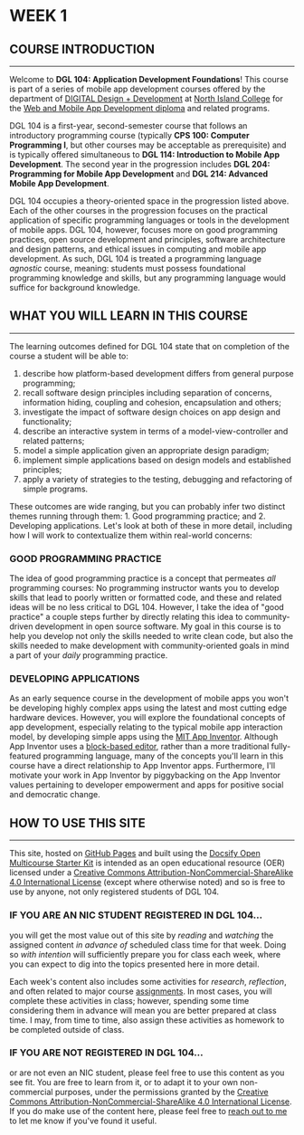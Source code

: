 <!-- # ![Programming for Mobile App Development](images/1366x768-kotlin2022_2.png) -->

# WEEK 1 
## COURSE INTRODUCTION
---
Welcome to **DGL 104: Application Development Foundations**! This course is part of a series of mobile app development courses offered by the department of [DIGITAL Design + Development](https://www.nic.bc.ca/programs/arts-science-and-management/digital-design-and-development/) at [North Island College](https://nic.bc.ca) for the [Web and Mobile App Development diploma](https://www.nic.bc.ca/programs/arts-science-and-management/digital-design-and-development/web-and-mobile-application-development-diploma/) and related programs.  

DGL 104 is a first-year, second-semester course that follows an introductory programming course (typically **CPS 100: Computer Programming I**, but other courses may be acceptable as prerequisite) and is typically offered simultaneous to **DGL 114: Introduction to Mobile App Development**. The second year in the progression includes **DGL 204: Programming for Mobile App Development** and **DGL 214: Advanced Mobile App Development**.

DGL 104 occupies a theory-oriented space in the progression listed above. Each of the other courses in the progression focuses on the practical application of specific programming languages or tools in the development of mobile apps. DGL 104, however, focuses more on good programming practices, open source development and principles, software architecture and design patterns, and ethical issues in computing and mobile app development. As such, DGL 104 is treated a programming language *agnostic* course, meaning: students must possess foundational programming knowledge and skills, but any programming language would suffice for background knowledge.

## WHAT YOU WILL LEARN IN THIS COURSE
---
The learning outcomes defined for DGL 104 state that on completion of the course a student will be able to:
1.	describe how platform-based development differs from general purpose programming;
2.	recall software design principles including separation of concerns, information hiding, coupling and cohesion, encapsulation and others;
3.	investigate the impact of software design choices on app design and functionality;
4.	describe an interactive system in terms of a model-view-controller and related patterns;
5.	model a simple application given an appropriate design paradigm;
6.	implement simple applications based on design models and established principles;
7.	apply a variety of strategies to the testing, debugging and refactoring of simple programs.

These outcomes are wide ranging, but you can probably infer two distinct themes running through them: 1. Good programming practice; and 2. Developing applications. Let's look at both of these in more detail, including how I will work to contextualize them within real-world concerns:

### GOOD PROGRAMMING PRACTICE
The idea of good programming practice is a concept that permeates *all* programming courses: No programming instructor wants you to develop skills that lead to poorly written or formatted code, and these and related ideas will be no less critical to DGL 104. However, I take the idea of "good practice" a couple steps further by directly relating this idea to community-driven development in open source software. My goal in this course is to help you develop not only the skills needed to write clean code, but also the skills needed to make development with community-oriented goals in mind a part of your *daily* programming practice.

### DEVELOPING APPLICATIONS
As an early sequence course in the development of mobile apps you won't be developing highly complex apps using the latest and most cutting edge hardware devices. However, you will explore the foundational concepts of app development, especially relating to the typical mobile app interaction model, by developing simple apps using the [MIT App Inventor](https://appinventor.mit.edu/). Although App Inventor uses a [block-based editor](https://appinventor.mit.edu/explore/designer-blocks), rather than a more traditional fully-featured programming language, many of the concepts you'll learn in this course have a direct relationship to App Inventor apps. Furthermore, I'll motivate your work in App Inventor by piggybacking on the App Inventor values pertaining to developer empowerment and apps for positive social and democratic change.

## HOW TO USE THIS SITE
---
This site, hosted on [GitHub Pages](https://pages.github.com/) and built using the [Docsify Open Multicourse Starter Kit](https://github.com/hibbitts-design/docsify-open-multicourse-starter-kit) is intended as an open educational resource (OER) licensed under a <a rel="license" href="http://creativecommons.org/licenses/by-nc-sa/4.0/">Creative Commons Attribution-NonCommercial-ShareAlike 4.0 International License</a> (except where otherwise noted) and so is free to use by anyone, not only registered students of DGL 104. 

### IF YOU ARE AN NIC STUDENT REGISTERED IN DGL 104... 
you will get the most value out of this site by *reading* and *watching* the assigned content *in advance of* scheduled class time for that week. Doing so *with intention* will sufficiently prepare you for class each week, where you can expect to dig into the topics presented here in more detail.

Each week's content also includes some activities for *research*, *reflection*, and often related to major course [assignments](). In most cases, you will complete these activities in class; however, spending some time considering them in advance will mean you are better prepared at class time. I may, from time to time, also assign these activities as homework to be completed outside of class.

### IF YOU ARE NOT REGISTERED IN DGL 104...
or are not even an NIC student, please feel free to use this content as you see fit. You are free to learn from it, or to adapt it to your own non-commercial purposes, under the permissions granted by the <a rel="license" href="http://creativecommons.org/licenses/by-nc-sa/4.0/">Creative Commons Attribution-NonCommercial-ShareAlike 4.0 International License</a>. If you do make use of the content here, please feel free to [reach out to me](dgl104-2023wi/contact.md) to let me know if you've found it useful.